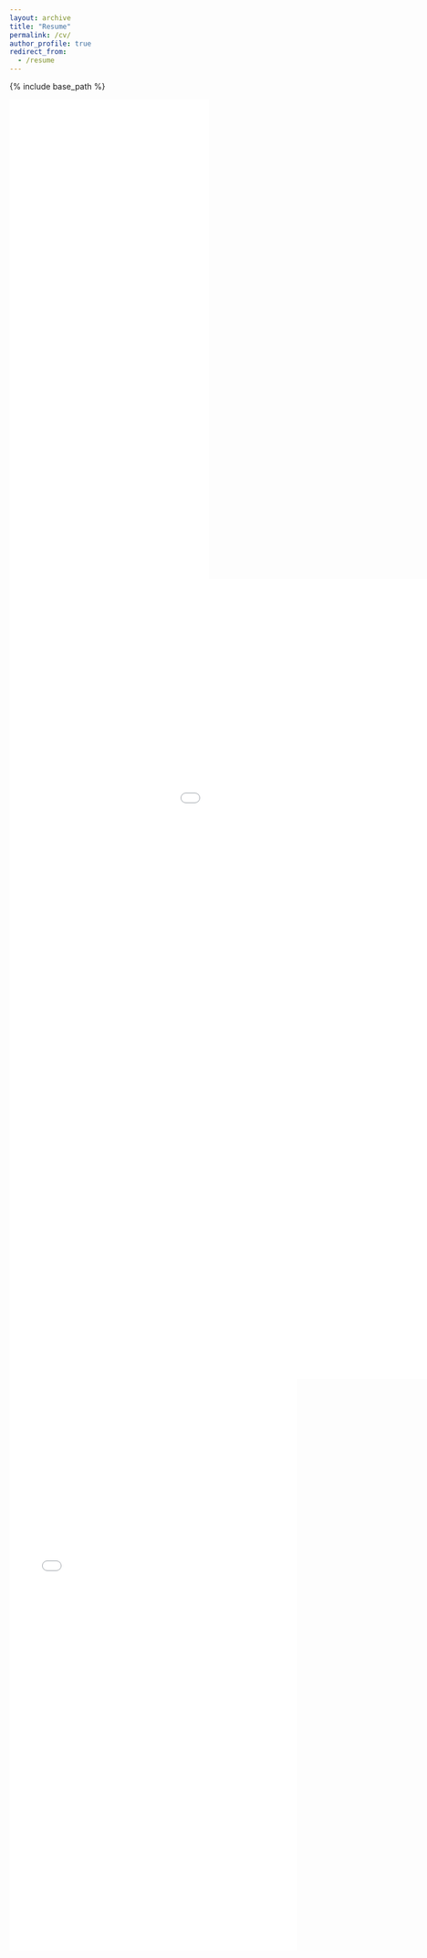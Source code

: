 ```yaml
---
layout: archive
title: "Resume"
permalink: /cv/
author_profile: true
redirect_from:
  - /resume
---
```


{% include base_path %}

<embed src='/images/Resume.pdf?#navContentPaneEnabled=false' width="350" height="420">

<embed src='/images/Resume.pdf' width="350" height="420">


<iframe id="pdf-js-viewer" src='/images/Resume.pdf?#navContentPaneEnabled=false'  title="webviewer" frameborder="0" width="1200" height="1400"></iframe>

<iframe id="pdf-js-viewer" src='/images/Resume.pdf?page=hsn#navContentPaneEnabled=false' width="100%" height="1000" title="webviewer" frameborder="0"></iframe>
